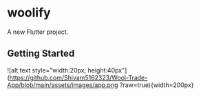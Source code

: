 # woolify

A new Flutter project.

## Getting Started


![alt text style="width:20px; height:40px"](https://github.com/Shivam5162323/Wool-Trade-App/blob/main/assets/images/app.png ?raw=true){width=200px}


 
